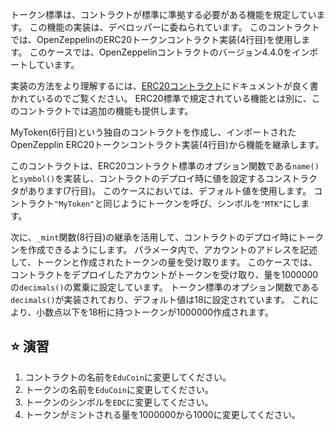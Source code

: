 トークン標準は、コントラクトが標準に準拠する必要がある機能を規定しています。 この機能の実装は、デベロッパーに委ねられています。 このコントラクトでは、OpenZeppelinのERC20トークンコントラクト実装(4行目)を使用します。 このケースでは、OpenZeppelinコントラクトのバージョン4.4.0をインポートしています。

実装の方法をより理解するには、<a href="https://github.com/OpenZeppelin/openzeppelin-contracts/blob/master/contracts/token/ERC20/ERC20.sol" target="_blank">ERC20コントラクト</a>にドキュメントが良く書かれているのでご覧ください。 ERC20標準で規定されている機能とは別に、このコントラクトでは追加の機能も提供します。

MyToken(6行目)という独自のコントラクトを作成し、インポートされたOpenZepplin ERC20トークンコントラクト実装(4行目)から機能を継承します。

このコントラクトは、ERC20コントラクト標準のオプション関数である`name()`と`symbol()`を実装し、コントラクトのデプロイ時に値を設定するコンストラクタがあります(7行目)。
このケースにおいては、デフォルト値を使用します。 コントラクト`"MyToken"`と同じようにトークンを呼び、シンボルを`"MTK"`にします。

次に、`_mint`関数(8行目)の継承を活用して、コントラクトのデプロイ時にトークンを作成できるようにします。 パラメータ内で、アカウントのアドレスを記述して、トークンと作成されたトークンの量を受け取ります。
このケースでは、コントラクトをデプロイしたアカウントがトークンを受け取り、量を1000000 の`decimals()`の累乗に設定しています。 トークン標準のオプション関数である `decimals()`が実装されており、デフォルト値は18に設定されています。 これにより、小数点以下を18桁に持つトークンが1000000作成されます。

## ⭐️ 演習

1. コントラクトの名前を`EduCoin`に変更してください。
2. トークンの名前を`EduCoin`に変更してください。
3. トークンのシンボルを`EDC`に変更してください。
4. トークンがミントされる量を1000000から1000に変更してください。